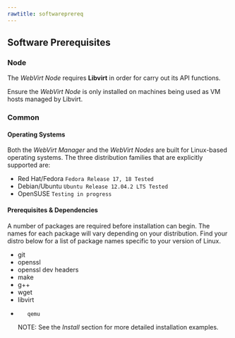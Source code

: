 ```yaml
--- 
rawtitle: softwareprereq 
--- 
```

  
## Software Prerequisites 
 
### Node ### 
 
The *WebVirt Node* requires **Libvirt** in order for carry out its API functions.   
 
Ensure the *WebVirt Node* is only installed on machines being used as VM hosts managed by Libvirt. 
 
### Common ### 
 
#### Operating Systems #### 
 
Both the *WebVirt Manager* and the *WebVirt Nodes* are built for Linux-based operating systems.  The three distribution families that are explicitly supported are: 
 
*    Red Hat/Fedora `Fedora Release 17, 18 Tested` 
*    Debian/Ubuntu `Ubuntu Release 12.04.2 LTS Tested` 
*    OpenSUSE `Testing in progress` 
 
#### Prerequisites & Dependencies #### 
 
A number of packages are required before installation can begin.  The names for each package will vary depending on your distribution. Find your distro below for a list of package names specific to your version of Linux.  
 
 
*    git 
*    openssl 
*    openssl dev headers 
*    make 
*    g++ 
*    wget 
*    libvirt 
*		 qemu
 
    NOTE: See the *Install* section for more detailed installation examples.
 
